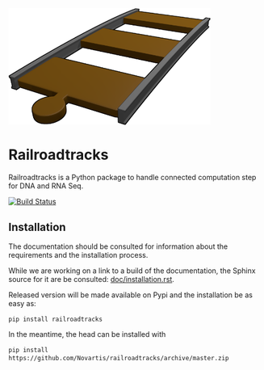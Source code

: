 
<img src="doc/_static/logo_rrt.png" alt="RRT logo" style="width:400px">

Railroadtracks
==============

Railroadtracks is a Python package to handle connected computation step for DNA and RNA Seq.

[![Build Status](https://travis-ci.org/Novartis/railroadtracks.svg?branch=master)](https://travis-ci.org/Novartis/railroadtracks)

Installation
------------

The documentation should be consulted for information about the requirements and the installation process.

While we are working on a link to a build of the documentation, the Sphinx source for it
are be consulted: <a href="doc/installation.rst">doc/installation.rst</a>.

Released version will be made available on Pypi and the installation be as easy as:
```
pip install railroadtracks
```

In the meantime, the head can be installed with
```
pip install https://github.com/Novartis/railroadtracks/archive/master.zip
```


